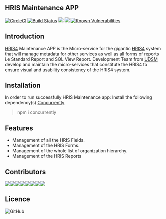 ## HRIS Maintenance APP
[![CircleCI](https://circleci.com/gh/hisptz/hris-maintenance-app.svg?style=svg)](https://circleci.com/gh/hisptz/hris-maintenance-app)
[![Build Status](https://travis-ci.org/hisptz/hris-maintenance-app.svg?branch=master)](https://travis-ci.org/hisptz/hris-maintenance-app)
<a href="https://codeclimate.com/github/hisptz/hris-maintenance-app/maintainability"><img src="https://api.codeclimate.com/v1/badges/cd6284eddaceed43922f/maintainability" /></a>
<a href="https://codeclimate.com/github/hisptz/hris-maintenance-app/test_coverage"><img src="https://api.codeclimate.com/v1/badges/cd6284eddaceed43922f/test_coverage" /></a>
[![Known Vulnerabilities](https://snyk.io/test/github/hisptz/hris-maintenance-app/badge.svg)](https://snyk.io/test/github/hisptz/hris-maintenance-app)


## Introduction

[HRIS4](http://hrhis.moh.go.tz) Maintenance APP is the Micro-service for the gigantic [HRIS4](http://hrhis.moh.go.tz) system that will manage metadata for other services as well as all forms of reports i.e Standard Report and SQL View Report. Development Team from [UDSM](http://www.udsm.ac.tz) develop and maintain the micro-services that constitute the HRIS4 to ensure visual and usability consistency of the HRIS4 system.

## Installation
In order to run successfully HRIS Maintenance app: Install the following dependency(s) [Concurrently](https://www.npmjs.com/package/concurrently)
> npm i concurrently 


## Features
- Management of all the HRIS Fields.
- Management of the HRIS Forms.
- Management of the whole list of organization hierarchy.
- Management of the HRIS Reports

## Contributors
[![](https://sourcerer.io/fame/waltervfaustine/hisptz/hris-maintenance-app/images/0)](https://sourcerer.io/fame/waltervfaustine/hisptz/hris-maintenance-app/links/0)[![](https://sourcerer.io/fame/waltervfaustine/hisptz/hris-maintenance-app/images/1)](https://sourcerer.io/fame/waltervfaustine/hisptz/hris-maintenance-app/links/1)[![](https://sourcerer.io/fame/waltervfaustine/hisptz/hris-maintenance-app/images/2)](https://sourcerer.io/fame/waltervfaustine/hisptz/hris-maintenance-app/links/2)[![](https://sourcerer.io/fame/waltervfaustine/hisptz/hris-maintenance-app/images/3)](https://sourcerer.io/fame/waltervfaustine/hisptz/hris-maintenance-app/links/3)[![](https://sourcerer.io/fame/waltervfaustine/hisptz/hris-maintenance-app/images/4)](https://sourcerer.io/fame/waltervfaustine/hisptz/hris-maintenance-app/links/4)[![](https://sourcerer.io/fame/waltervfaustine/hisptz/hris-maintenance-app/images/5)](https://sourcerer.io/fame/waltervfaustine/hisptz/hris-maintenance-app/links/5)[![](https://sourcerer.io/fame/waltervfaustine/hisptz/hris-maintenance-app/images/6)](https://sourcerer.io/fame/waltervfaustine/hisptz/hris-maintenance-app/links/6)[![](https://sourcerer.io/fame/waltervfaustine/hisptz/hris-maintenance-app/images/7)](https://sourcerer.io/fame/waltervfaustine/hisptz/hris-maintenance-app/links/7)

## Licence
![GitHub](https://img.shields.io/github/license/hisptz/hris-maintenance-app.svg?style=for-the-badge)
